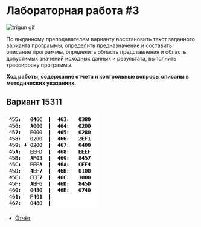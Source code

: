 # Лабораторная работа #3

<img alt="trigun gif" src="https://github.com/maxbarsukov/itmo/blob/master/.docs/trigun.gif" height="150">

По выданному преподавателем варианту восстановить текст заданного варианта программы, определить предназначение и составить описание программы, определить область представления и область допустимых значений исходных данных и результата, выполнить трассировку программы.

**Ход работы, содержание отчета и контрольные вопросы описаны в методических указаниях.**

## Вариант 15311

![Задание](./docs/task.png)

- [Отчёт](./docs/report.pdf)
